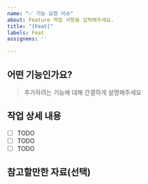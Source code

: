 ```yaml
---
name: "✅ 기능 요청 이슈"
about: Feature 작업 사항을 입력해주세요.
title: "[Feat]"
labels: Feat
assignees: ''

---
```


## 어떤 기능인가요?

> 추가하려는 기능에 대해 간결하게 설명해주세요

## 작업 상세 내용

- [ ] TODO
- [ ] TODO
- [ ] TODO

## 참고할만한 자료(선택)
